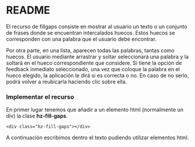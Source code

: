 # README #

El recurso de fillgaps consiste en mostrar al usuario un texto o un conjunto de frases donde se encuentran intercalados huecos. Estos huecos se corresponden con una palabra que el usuario debe encontrar.

Por otra parte, en una lista, aparecen todas las palabras, tantas como huecos. El usuario mediante arrastrar y soltar seleccionará una palabra y la soltará en el hueco correspondiente que considere. Si tiene la opción de feedback inmediato seleccionado, una vez que coloque la palabra en el hueco elegido, la aplicación le dirá si es correcta o no. En caso de no serlo, podrá volver a reubicarla haciendo clic sobre ella.

### Implementar el recurso ###

En primer lugar tenemos que añadir a un elemento html (normalmente un div) la clase **hz-fill-gaps**.

    <div class="hz-fill-gaps"></div>

A continuación escribimos dentro el texto pudiendo utilizar elementos html.